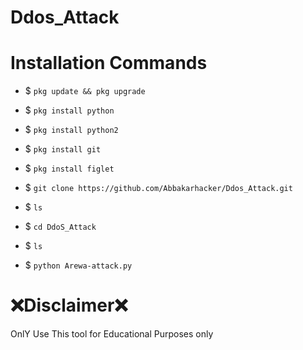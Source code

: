 # Ddos_Attack

 <h1>Installation Commands</h1>

- $ `pkg update && pkg upgrade`

- $ `pkg install python`

- $ `pkg install python2`

- $ `pkg install git`

- $ `pkg install figlet`

- $ `git clone https://github.com/Abbakarhacker/Ddos_Attack.git`

- $ `ls`

- $ `cd DdoS_Attack`

- $ `ls`

- $ `python Arewa-attack.py`

<h1>❌Disclaimer❌</h1>
OnlY Use This tool for Educational Purposes only

